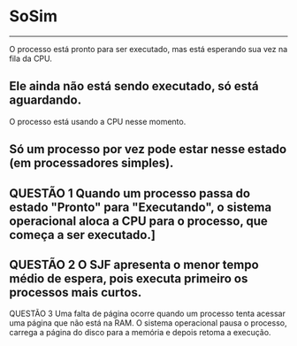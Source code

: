 # SoSim
--------------------------------------------------------------------------------------
O processo está pronto para ser executado, mas está esperando sua vez na fila da CPU.

Ele ainda não está sendo executado, só está aguardando.
--------------------------------------------------------------------------------------
O processo está usando a CPU nesse momento.

Só um processo por vez pode estar nesse estado (em processadores simples).
--------------------------------------------------------------------------------------
QUESTÃO 1
Quando um processo passa do estado "Pronto" para "Executando", o sistema operacional aloca a CPU para o processo, que começa a ser executado.]
--------------------------------------------------------------------------------------
QUESTÃO 2
O SJF apresenta o menor tempo médio de espera, pois executa primeiro os processos mais curtos.
--------------------------------------------------------------------------------------
QUESTÃO 3
Uma falta de página ocorre quando um processo tenta acessar uma página que não está na RAM. O sistema operacional pausa o processo, carrega a página do disco para a memória e depois retoma a execução.
